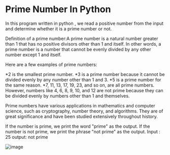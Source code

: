 # Prime Number In Python

In this program written in python , we read a positive number from the input and determine whether it is a prime number or not.


Definition of a prime number:A prime number is a natural number greater than 1 that has no positive divisors other than 1 and itself. In other words, a prime number is a number that cannot be evenly divided by any other number except 1 and itself.

Here are a few examples of prime numbers:

*2 is the smallest prime number.
*3 is a prime number because it cannot be divided evenly by any number other than 1 and 3.
*5 is a prime number for the same reason.
*7, 11, 13, 17, 19, 23, and so on, are all prime numbers.
However, numbers like 4, 6, 8, 9, 10, and 12 are not prime because they can be divided evenly by numbers other than 1 and themselves.

Prime numbers have various applications in mathematics and computer science, such as cryptography, number theory, and algorithms. They are of great significance and have been studied extensively throughout history.

If the number is prime, we print the word "prime" as the output. If the number is not prime, we print the phrase "not prime" as the output.
Input :
25
output:
not prime

![image](https://github.com/MohammadAbbasi76/PrimeNumberInPython/assets/104908459/06a18fad-7bd5-4300-a2b5-adbe1bdd72ee)

